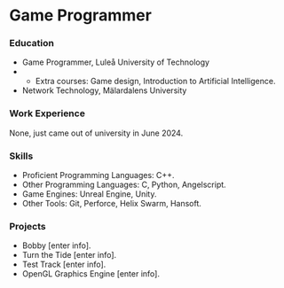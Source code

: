 # Game Programmer

### Education
- Game Programmer, Luleå University of Technology
- * Extra courses: Game design, Introduction to Artificial Intelligence.
- Network Technology, Mälardalens University

### Work Experience
None, just came out of university in June 2024.

### Skills
- Proficient Programming Languages: C++.
- Other Programming Languages: C, Python, Angelscript.
- Game Engines: Unreal Engine, Unity.
- Other Tools: Git, Perforce, Helix Swarm, Hansoft.

### Projects
- Bobby [enter info].
- Turn the Tide [enter info].
- Test Track [enter info].
- OpenGL Graphics Engine [enter info].
